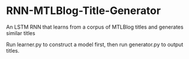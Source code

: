 # RNN-MTLBlog-Title-Generator
An LSTM RNN that learns from a corpus of MTLBlog titles and generates similar titles

Run learner.py to construct a model first, then run generator.py to output titles.
